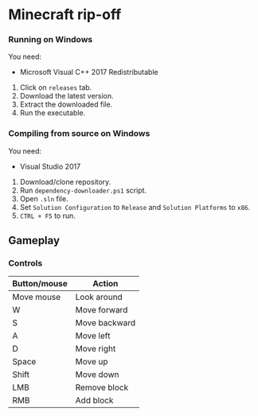 # Minecraft rip-off

### Running on Windows
You need:
* Microsoft Visual C++ 2017 Redistributable

1. Click on `releases` tab.
2. Download the latest version.
3. Extract the downloaded file.
4. Run the executable.

### Compiling from source on Windows
You need:
* Visual Studio 2017

1. Download/clone repository.
2. Run `dependency-downloader.ps1` script.
3. Open `.sln` file.
4. Set `Solution Configuration` to `Release` and `Solution Platforms` to `x86`.
5. `CTRL + F5` to run.


## Gameplay
### Controls

| Button/mouse  | Action             |
| ------------- |--------------------|
| Move mouse    | Look around        |
| W             | Move forward       |
| S             | Move backward      |
| A             | Move left          |
| D             | Move right         |
| Space         | Move up            |
| Shift         | Move down          |
| LMB           | Remove block       |
| RMB           | Add block          |
